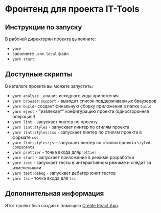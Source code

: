 # Фронтенд для проекта IT-Tools

## Инструкции по запуску

В рабочей директории проекта выполните:

- `yarn`
- заполните `.env.local` файл
- `yarn start`

## Доступные скрипты

В каталоге проекта вы можете запустить:

- `yarn analyze` - анализ исходного кода приложения
- `yarn browser:support` - выводит список поддерживаемых браузеров
- `yarn build`- создает финальную сборку приложения в папке `build`
- `yarn eject` - "извлекает" конфигурацию проекта (односторонняя операция!)
- `yarn lint` - запускает линтер по проекту
- `yarn lint:styles` - запускает линтер по стилям проекта
- `yarn lint:styles:css` - запускает линтер по стилям проекта в формате `css`
- `yarn lint:styles:js` - запускает линтер по стилям проекта `styled-components`
- `yarn prettier` - точка входа для`prettier`
- `yarn start` - запускает приложение в режиме разработки
- `yarn test` - запускает тесты в интерактивном режиме и следит за изменениями
- `yarn test:debug` - запускает дебагер юнит тестов
- `yarn tsc` - точка входа для `tsc`

## Дополнительная информация

Этот проект был создан с помощью [Create React App](https://github.com/facebook/create-react-app).
